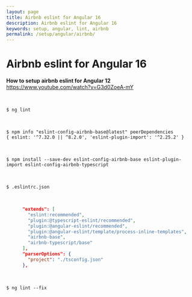 ```yaml
---
layout: page
title: Airbnb eslint for Angular 16
description: Airbnb eslint for Angular 16
keywords: setup, angular, lint, airbnb
permalink: /setup/angular/airbnb/
---
```


# Airbnb eslint for Angular 16

**How to setup airbnb eslint for Angular 12**  
https://www.youtube.com/watch?v=G3d0ZoeA-mY

<br/>

```
$ ng lint
```

<br/>

```
$ npm info "eslint-config-airbnb-base@latest" peerDependencies
{ eslint: '^7.32.0 || ^8.2.0', 'eslint-plugin-import': '^2.25.2' }
```

<br/>

```
$ npm install --save-dev eslint-config-airbnb-base eslint-plugin-import eslint-config-airbnb-typescript
```

<br/>

```
$ .eslintrc.json
```

<br/>

```json
      "extends": [
        "eslint:recommended",
        "plugin:@typescript-eslint/recommended",
        "plugin:@angular-eslint/recommended",
        "plugin:@angular-eslint/template/process-inline-templates",
        "airbnb-base",
        "airbnb-typescript/base"
      ],
      "parserOptions": {
        "project": "./tsconfig.json"
      },
```

<br/>

```
$ ng lint --fix
```
